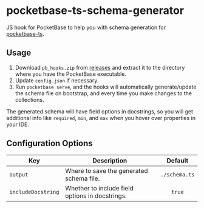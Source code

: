 # pocketbase-ts-schema-generator

JS hook for PocketBase to help you with schema generation for [pocketbase-ts](https://github.com/satohshi/pocketbase-ts).

## Usage

1. Download `pb_hooks.zip` from [releases](https://github.com/satohshi/pocketbase-ts-schema-generator/releases) and extract it to the directory where you have the PocketBase executable.
2. Update `config.json` if necessary.
3. Run `pocketbase serve`, and the hooks will automatically generate/update the schema file on bootstrap, and every time you make changes to the collections.

The generated schema will have field options in docstrings, so you will get additional info like `required`, `min`, and `max` when you hover over properties in your IDE.

## Configuration Options

| Key                | Description                                     |    Default    |
| ------------------ | ----------------------------------------------- | :-----------: |
| `output`           | Where to save the generated schema file.        | `./schema.ts` |
| `includeDocstring` | Whether to include field options in docstrings. |    `true`     |
